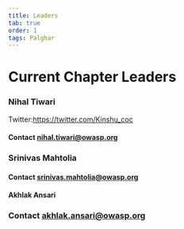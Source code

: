 ```yaml
---
title: Leaders
tab: true
order: 1
tags: Palghar
---
```


# Current Chapter Leaders

### Nihal Tiwari

Twitter:<https://twitter.com/Kinshu_coc>
#### Contact nihal.tiwari@owasp.org

### Srinivas Mahtolia

#### Contact srinivas.mahtolia@owasp.org

#### Akhlak Ansari

### Contact akhlak.ansari@owasp.org
